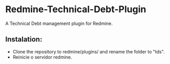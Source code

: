 # Redmine-Technical-Debt-Plugin
A Technical Debt management plugin for Redmine.

## Instalation:

- Clone the repository to redmine/plugins/ and rename the folder to "tds".
- Reinicie o servidor redmine.
